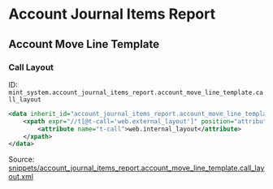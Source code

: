 # Account Journal Items Report
## Account Move Line Template  
### Call Layout  
ID: `mint_system.account_journal_items_report.account_move_line_template.call_layout`  
```xml
<data inherit_id="account_journal_items_report.account_move_line_template" priority="50">
    <xpath expr="//t[@t-call='web.external_layout']" position="attributes">
        <attribute name="t-call">web.internal_layout</attribute>
    </xpath>
</data>

```
Source: [snippets/account_journal_items_report.account_move_line_template.call_layout.xml](https://github.com/Mint-System/Odoo-Build/tree/main/snippets/account_journal_items_report.account_move_line_template.call_layout.xml)

